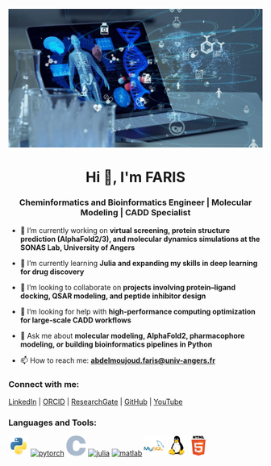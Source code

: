 <p align="center">
  <img src="https://github.com/AbdelmoujoudFaris/ChemBio/blob/main/CRL_HEADER.png?raw=true" alt="CADD Banner" width="800"/>
</p>

<h1 align="center">Hi 👋, I'm FARIS</h1>
<h3 align="center">Cheminformatics and Bioinformatics Engineer | Molecular Modeling | CADD Specialist</h3>

- 🔭 I’m currently working on **virtual screening, protein structure prediction (AlphaFold2/3), and molecular dynamics simulations at the SONAS Lab, University of Angers**

- 🌱 I’m currently learning **Julia and expanding my skills in deep learning for drug discovery**

- 👯 I’m looking to collaborate on **projects involving protein–ligand docking, QSAR modeling, and peptide inhibitor design**

- 🤝 I’m looking for help with **high-performance computing optimization for large-scale CADD workflows**

- 💬 Ask me about **molecular modeling, AlphaFold2, pharmacophore modeling, or building bioinformatics pipelines in Python**

- 📫 How to reach me: **abdelmoujoud.faris@univ-angers.fr**

<h3 align="left">Connect with me:</h3>
<p align="left">
  <a href="https://www.linkedin.com/in/faris-a-69b0ab1a7/" target="_blank">LinkedIn</a> |
  <a href="https://orcid.org/0000-0003-0781-6523" target="_blank">ORCID</a> |
  <a href="https://www.researchgate.net/profile/Abdelmoujoud-Faris" target="_blank">ResearchGate</a> |
  <a href="https://github.com/AbdelmoujoudFaris" target="_blank">GitHub</a> |
  <a href="https://www.youtube.com/@ChemBioInfo/playlists" target="_blank">YouTube</a>
</p>

<h3 align="left">Languages and Tools:</h3>
<p align="left">
  <a href="https://www.python.org" target="_blank"><img src="https://raw.githubusercontent.com/devicons/devicon/master/icons/python/python-original.svg" alt="python" width="40" height="40"/></a>
  <a href="https://pytorch.org/" target="_blank"><img src="https://www.vectorlogo.zone/logos/pytorch/pytorch-icon.svg" alt="pytorch" width="40" height="40"/></a>
  <a href="https://www.cprogramming.com/" target="_blank"><img src="https://raw.githubusercontent.com/devicons/devicon/master/icons/c/c-original.svg" alt="c" width="40" height="40"/></a>
  <a href="https://julialang.org/" target="_blank"><img src="https://upload.wikimedia.org/wikipedia/commons/1/1f/Julia_Programming_Language_Logo.svg" alt="julia" width="40" height="40"/></a>
  <a href="https://www.mathworks.com/" target="_blank"><img src="https://upload.wikimedia.org/wikipedia/commons/2/21/Matlab_Logo.png" alt="matlab" width="40" height="40"/></a>
  <a href="https://www.mysql.com/" target="_blank"><img src="https://raw.githubusercontent.com/devicons/devicon/master/icons/mysql/mysql-original-wordmark.svg" alt="mysql" width="40" height="40"/></a>
  <a href="https://www.linux.org/" target="_blank"><img src="https://raw.githubusercontent.com/devicons/devicon/master/icons/linux/linux-original.svg" alt="linux" width="40" height="40"/></a>
  <a href="https://www.w3.org/html/" target="_blank"><img src="https://raw.githubusercontent.com/devicons/devicon/master/icons/html5/html5-original-wordmark.svg" alt="html5" width="40" height="40"/></a>
</p>
